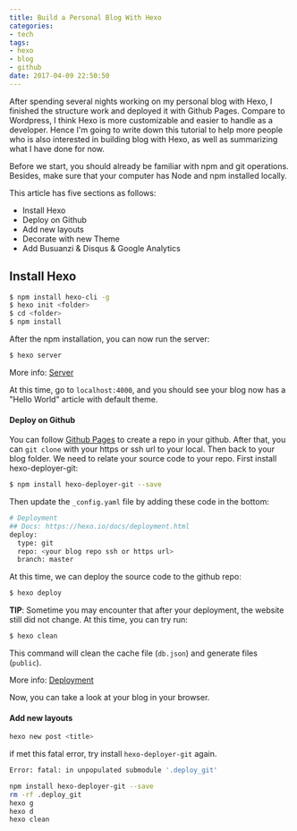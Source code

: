 ```yaml
---
title: Build a Personal Blog With Hexo
categories: 
- tech
tags: 
- hexo
- blog
- github
date: 2017-04-09 22:50:50
---
```


After spending several nights working on my personal blog with Hexo, I finished the structure work and deployed it with Github Pages. Compare to Wordpress, I think Hexo is more customizable and easier to handle as a developer. Hence I'm going to write down this tutorial to help more people who is also interested in building blog with Hexo, as well as summarizing what I have done for now.

Before we start, you should already be familiar with npm and git operations. Besides, make sure that your computer has Node and npm installed locally.

This article has five sections as follows:

* Install Hexo
* Deploy on Github
* Add new layouts
* Decorate with new Theme
* Add Busuanzi & Disqus & Google Analytics

## Install Hexo

```bash
$ npm install hexo-cli -g
$ hexo init <folder>
$ cd <folder>
$ npm install
```

After the npm installation, you can now run the server:

```bash
$ hexo server
```

More info: [Server](https://hexo.io/docs/server.html)

At this time, go to `localhost:4000`, and you should see your blog now has a "Hello World" article with default theme.

#### Deploy on Github

You can follow [Github Pages](https://pages.github.com/) to create a repo in your github. After that, you can `git clone` with your https or ssh url to your local.
Then back to your blog folder. We need to relate your source code to your repo. First install hexo-deployer-git:

```bash
$ npm install hexo-deployer-git --save
```

Then update the `_config.yaml` file by adding these code in the bottom:

```bash
# Deployment
## Docs: https://hexo.io/docs/deployment.html
deploy:
  type: git
  repo: <your blog repo ssh or https url>
  branch: master
```

At this time, we can deploy the source code to the github repo:

```bash
$ hexo deploy
```

**TIP**: Sometime you may encounter that after your deployment, the website still did not change. At this time, you can try run:

```bash
$ hexo clean
```

This command will clean the cache file (`db.json`) and generate files (`public`).

More info: [Deployment](https://hexo.io/docs/deployment.html)

Now, you can take a look at your blog in your browser.

#### Add new layouts

```bash
hexo new post <title>
```

if met this fatal error, try install `hexo-deployer-git` again.

```bash
Error: fatal: in unpopulated submodule '.deploy_git'
```

```bash
npm install hexo-deployer-git --save
rm -rf .deploy_git
hexo g
hexo d
hexo clean
```
